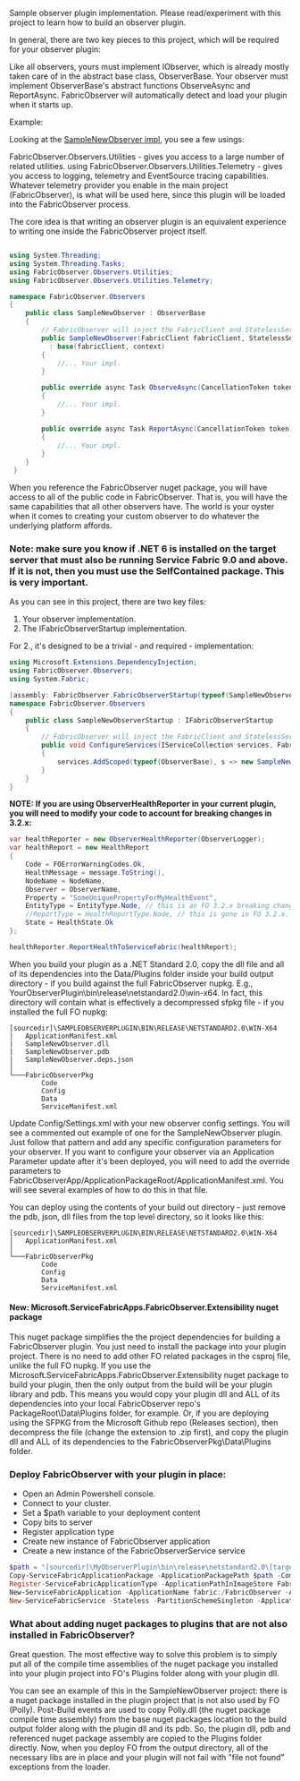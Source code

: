 ﻿Sample observer plugin implementation. Please read/experiment with this project to learn how to build an observer plugin.

In general, there are two key pieces to this project, which will be required for your observer plugin:

Like all observers, yours must implement IObserver, which is already mostly taken care of in the
abstract base class, ObserverBase. Your observer must implement ObserverBase's abstract functions ObserveAsync and ReportAsync.
FabricObserver will automatically detect and load your plugin when it starts up.

Example:

Looking at the [SampleNewObserver impl](/SampleObserverPlugin/SampleNewObserver.cs), you see a few usings:

FabricObserver.Observers.Utilities - gives you access to a large number of related utilities.
using FabricObserver.Observers.Utilities.Telemetry - gives you access to logging, telemetry and EventSource tracing capabilities.
Whatever telemetry provider you enable in the main project (FabricObserver), is what will be used here, since this plugin will be loaded into 
the FabricObserver process. 

The core idea is that writing an observer plugin is an equivalent experience to writing one inside the FabricObserver project itself.

``` C#

using System.Threading;
using System.Threading.Tasks;
using FabricObserver.Observers.Utilities;
using FabricObserver.Observers.Utilities.Telemetry;

namespace FabricObserver.Observers
{
    public class SampleNewObserver : ObserverBase
    {
        // FabricObserver will inject the FabricClient and StatelessServiceContext instances at runtime.        
        public SampleNewObserver(FabricClient fabricClient, StatelessServiceContext context)
          : base(fabricClient, context)
        {
            //... Your impl.
        }

        public override async Task ObserveAsync(CancellationToken token)
        {
            //... Your impl.
        }

        public override async Task ReportAsync(CancellationToken token)
        {
            //... Your impl.
        }
    }
 }
```

When you reference the FabricObserver nuget package, you will have access to all of the public code in FabricObserver. That is, you will have the same capabilities 
that all other observers have. The world is your oyster when it comes to creating your custom observer to do whatever the underlying platform affords. 

### Note: make sure you know if .NET 6 is installed on the target server that must also be running Service Fabric 9.0 and above. If it is not, then you must use the SelfContained package. This is very important.

As you can see in this project, there are two key files:

1. Your observer implementation.
2. The IFabricObserverStartup implementation.

For 2., it's designed to be a trivial - and required - implementation:

``` C#
using Microsoft.Extensions.DependencyInjection;
using FabricObserver.Observers;
using System.Fabric;

[assembly: FabricObserver.FabricObserverStartup(typeof(SampleNewObserverStartup))]
namespace FabricObserver.Observers
{
    public class SampleNewObserverStartup : IFabricObserverStartup
    {
        // FabricObserver will inject the FabricClient and StatelessServiceContext instances at runtime.
        public void ConfigureServices(IServiceCollection services, FabricClient fabricClient, StatelessServiceContext context)
        {
            services.AddScoped(typeof(ObserverBase), s => new SampleNewObserver(fabricClient, context));
        }
    }
}
```  
  
**NOTE: If you are using ObserverHealthReporter in your current plugin, you will need to modify your code to account for breaking changes in 3.2.x:**
``` C#
var healthReporter = new ObserverHealthReporter(ObserverLogger);
var healthReport = new HealthReport
{
    Code = FOErrorWarningCodes.Ok,
    HealthMessage = message.ToString(),
    NodeName = NodeName,
    Observer = ObserverName,
    Property = "SomeUniquePropertyForMyHealthEvent",
    EntityType = EntityType.Node, // this is an FO 3.2.x breaking change.
    //ReportType = HealthReportType.Node, // this is gone in FO 3.2.x.
    State = HealthState.Ok
};

healthReporter.ReportHealthToServiceFabric(healthReport);
```

When you build your plugin as a .NET Standard 2.0, copy the dll file and all of its dependencies into the Data/Plugins folder inside your build output directory - if you build against the full FabricObserver nupkg.
E.g., YourObserverPlugin\bin\release\netstandard2.0\win-x64. In fact, this directory will contain what is effectively a decompressed sfpkg file - if you installed the full FO nupkg:  
```
[sourcedir]\SAMPLEOBSERVERPLUGIN\BIN\RELEASE\NETSTANDARD2.0\WIN-X64  
│   ApplicationManifest.xml  
|   SampleNewObserver.dll  
|   SampleNewObserver.pdb  
|   SampleNewObserver.deps.json  
│  
└───FabricObserverPkg  
        Code  
        Config  
        Data  
        ServiceManifest.xml        
```
Update Config/Settings.xml with your new observer config settings. You will see a commented out example of one for the SampleNewObserver plugin. Just follow that pattern and add any specific configuration parameters for your observer. If you want to configure your observer via an Application Parameter update after it's been deployed, you will need to add the override parameters to FabricObserverApp/ApplicationPackageRoot/ApplicationManifest.xml. You will see several examples of how to do this in that
file. 

You can deploy using the contents of your build out directory - just remove the pdb, json, dll files from the top level directory, so it looks like this:
```
[sourcedir]\SAMPLEOBSERVERPLUGIN\BIN\RELEASE\NETSTANDARD2.0\WIN-X64
│   ApplicationManifest.xml  
│  
└───FabricObserverPkg  
        Code  
        Config  
        Data  
        ServiceManifest.xml        
```

#### New: Microsoft.ServiceFabricApps.FabricObserver.Extensibility nuget package
This nuget package simplifies the the project dependencies for building a FabricObserver plugin. You just need to install the package into your plugin project. There is no need to add other FO related packages in the csproj file, unlike the full FO nupkg.
If you use the Microsoft.ServiceFabricApps.FabricObserver.Extensibility nuget package to build your plugin, then the only output from the build will be your plugin library and pdb. This means you would copy your plugin dll and ALL of its dependencies into your local FabricObserver repo's PackageRoot\Data\Plugins folder, for example. Or, if you
are deploying using the SFPKG from the Microsoft Github repo (Releases section), then decompress the file (change the extension to .zip first), and copy the plugin dll and ALL of its dependencies to the FabricObserverPkg\Data\Plugins folder.

### Deploy FabricObserver with your plugin in place: 

* Open an Admin Powershell console.
* Connect to your cluster.
* Set a $path variable to your deployment content
* Copy bits to server
* Register application type
* Create new instance of FabricObserver application
* Create a new instance of the FabricObserverService service
```Powershell
$path = "[sourcedir]\MyObserverPlugin\bin\release\netstandard2.0\[target os platform, e.g., win-x64 or linux-x64]"
Copy-ServiceFabricApplicationPackage -ApplicationPackagePath $path -CompressPackage -ApplicationPackagePathInImageStore FabricObserverV32960 -TimeoutSec 1800
Register-ServiceFabricApplicationType -ApplicationPathInImageStore FabricObserverV32960
New-ServiceFabricApplication -ApplicationName fabric:/FabricObserver -ApplicationTypeName FabricObserverType -ApplicationTypeVersion 3.2.0.960
New-ServiceFabricService -Stateless -PartitionSchemeSingleton -ApplicationName fabric:/FabricObserver -ServiceName fabric:/FabricObserver/FabricObserverService -ServiceTypeName FabricObserverType -InstanceCount -1
```  

### What about adding nuget packages to plugins that are not also installed in FabricObserver? 

Great question. The most effective way to solve this problem is to simply put all of the compile time assemblies of the nuget package 
you installed into your plugin project into FO's Plugins folder along with your plugin dll. 

You can see an example of this in the SampleNewObserver project: there is a nuget package installed in the plugin project that is 
not also used by FO (Polly). Post-Build events are used to copy Polly.dll (the nuget package compile time assembly) from the base nuget packages location
to the build output folder along with the plugin dll and its pdb. So, the plugin dll, pdb and referenced nuget package assembly are copied to the Plugins folder
directly. Now, when you deploy FO from the output directory, all of the necessary libs are in place and your plugin will not fail with "file not found" exceptions from the loader.
